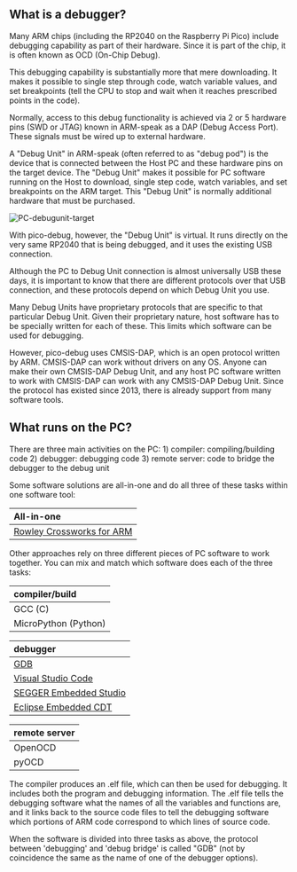 ## What is a debugger?

Many ARM chips (including the RP2040 on the Raspberry Pi Pico) include debugging capability as part of their hardware.  Since it is part of the chip, it is often known as OCD (On-Chip Debug).

This debugging capability is substantially more that mere downloading.  It makes it possible to single step through code, watch variable values, and set breakpoints (tell the CPU to stop and wait when it reaches prescribed points in the code).

Normally, access to this debug functionality is achieved via 2 or 5 hardware pins (SWD or JTAG) known in ARM-speak as a DAP (Debug Access Port).  These signals must be wired up to external hardware.

A "Debug Unit" in ARM-speak (often referred to as "debug pod") is the device that is connected between the Host PC and these hardware pins on the target device.  The "Debug Unit" makes it possible for PC software running on the Host to download, single step code, watch variables, and set breakpoints on the ARM target.  This "Debug Unit" is normally additional hardware that must be purchased.

![PC-debugunit-target](https://user-images.githubusercontent.com/12226419/109394274-cf918400-78eb-11eb-8ca4-764ce2c557da.png)

With pico-debug, however, the "Debug Unit" is virtual.  It runs directly on the very same RP2040 that is being debugged, and it uses the existing USB connection.

Although the PC to Debug Unit connection is almost universally USB these days, it is important to know that there are different protocols over that USB connection, and these protocols depend on which Debug Unit you use.

Many Debug Units have proprietary protocols that are specific to that particular Debug Unit.  Given their proprietary nature, host software has to be specially written for each of these.  This limits which software can be used for debugging.

However, pico-debug uses CMSIS-DAP, which is an open protocol written by ARM.  CMSIS-DAP can work without drivers on any OS.  Anyone can make their own CMSIS-DAP Debug Unit, and any host PC software written to work with CMSIS-DAP can work with any CMSIS-DAP Debug Unit.  Since the protocol has existed since 2013, there is already support from many software tools.

## What runs on the PC?

There are three main activities on the PC:
    1) compiler: compiling/building code
    2) debugger: debugging code
    3) remote server: code to bridge the debugger to the debug unit

Some software solutions are all-in-one and do all three of these tasks within one software tool:

| All-in-one |
| :--------- |
| [Rowley Crossworks for ARM](https://www.rowley.co.uk/arm/index.htm) |

Other approaches rely on three different pieces of PC software to work together.  You can mix and match which software does each of the three tasks:

| compiler/build |
| :------------- |
| GCC (C) |
| MicroPython (Python) |

| debugger |
| :------- |
| [GDB](https://www.gnu.org/software/gdb/) |
| [Visual Studio Code](https://code.visualstudio.com/) |
| [SEGGER Embedded Studio](https://www.segger.com/products/development-tools/embedded-studio/) |
| [Eclipse Embedded CDT](https://projects.eclipse.org/projects/iot.embed-cdt) |

| remote server |
| :------------ |
| OpenOCD |
| pyOCD |

The compiler produces an .elf file, which can then be used for debugging.  It includes both the program and debugging information.  The .elf file tells the debugging software what the names of all the variables and functions are, and it links back to the source code files to tell the debugging software which portions of ARM code correspond to which lines of source code.

When the software is divided into three tasks as above, the protocol between 'debugging' and 'debug bridge' is called "GDB" (not by coincidence the same as the name of one of the debugger options).


